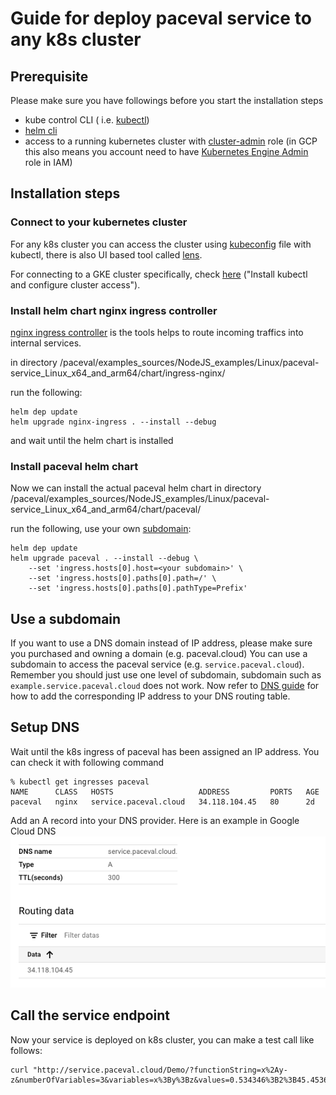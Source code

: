 # Guide for deploy paceval service to any k8s cluster

## Prerequisite

Please make sure you have followings before you start the installation steps
- kube control CLI ( i.e. [kubectl](https://kubernetes.io/docs/tasks/tools/))
- [helm cli](https://helm.sh/docs/intro/install/)
- access to a running kubernetes cluster with [cluster-admin](https://kubernetes.io/docs/reference/access-authn-authz/rbac/#user-facing-roles) role (in GCP this also means you account need to have [Kubernetes Engine Admin](https://cloud.google.com/kubernetes-engine/docs/how-to/iam) role in IAM)


## Installation steps

### Connect to your kubernetes cluster
For any k8s cluster you can access the cluster using [kubeconfig](https://kubernetes.io/docs/concepts/configuration/organize-cluster-access-kubeconfig/) file with kubectl, there is also UI based tool called [lens](https://k8slens.dev/).

For connecting to a GKE cluster specifically, check [here](https://cloud.google.com/kubernetes-engine/docs/how-to/cluster-access-for-kubectl) ("Install kubectl and configure cluster access").


### Install helm chart nginx ingress controller

[nginx ingress controller](https://docs.nginx.com/nginx-ingress-controller/) is the tools helps to route incoming traffics into internal services.

in directory /paceval/examples_sources/NodeJS_examples/Linux/paceval-service_Linux_x64_and_arm64/chart/ingress-nginx/

run the following:
```shell
helm dep update
helm upgrade nginx-ingress . --install --debug
```

and wait until the helm chart is installed

### Install paceval helm chart

Now we can install the actual paceval helm chart 
in directory /paceval/examples_sources/NodeJS_examples/Linux/paceval-service_Linux_x64_and_arm64/chart/paceval/

run the following, use your own [subdomain](#use-a-subdomain):
```shell
helm dep update
helm upgrade paceval . --install --debug \
    --set 'ingress.hosts[0].host=<your subdomain>' \
    --set 'ingress.hosts[0].paths[0].path=/' \
    --set 'ingress.hosts[0].paths[0].pathType=Prefix'
```


## Use a subdomain

If you want to use a DNS domain instead of IP address, please make sure you purchased and owning a domain (e.g. paceval.cloud)
You can use a subdomain to access the paceval service (e.g. `service.paceval.cloud`). Remember you should just use one level of subdomain,
subdomain such as `example.service.paceval.cloud` does not work. Now refer to [DNS guide](#setup-dns) for how to add the corresponding IP address to your DNS routing table.

## Setup DNS

Wait until the k8s ingress of paceval has been assigned an IP address. You can check it with following command
```shell
% kubectl get ingresses paceval
NAME      CLASS   HOSTS                   ADDRESS         PORTS   AGE
paceval   nginx   service.paceval.cloud   34.118.104.45   80      2d
```

Add an A record into your DNS provider. Here is an example in Google Cloud DNS
![GCP-DNS.png](assets%2FGCP-DNS.png)


## Call the service endpoint
Now your service is deployed on k8s cluster, you can make a test call like follows:
```shell
curl "http://service.paceval.cloud/Demo/?functionString=x%2Ay-z&numberOfVariables=3&variables=x%3By%3Bz&values=0.534346%3B2%3B45.4536&interval=yes"
```
